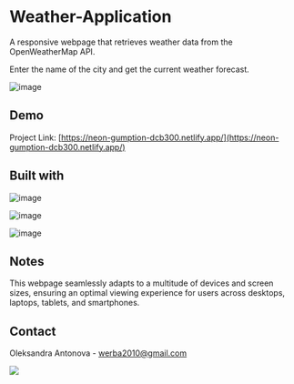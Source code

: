 # Weather-Application

A responsive webpage that retrieves weather data from the OpenWeatherMap API.

Enter the name of the city and get the current weather forecast.

![image](https://github.com/risyaalex/Weather-Application/assets/140414559/b2802e33-3bd9-4874-8296-a542842fc3ef)

## Demo

Project Link: [https://neon-gumption-dcb300.netlify.app/](https://neon-gumption-dcb300.netlify.app/)

## Built with

![image](https://github.com/risyaalex/Restaurant-Website/assets/140414559/3b261f4a-159f-46b7-800c-0cf2e505ed0f)

![image](https://github.com/risyaalex/Restaurant-Website/assets/140414559/d76dd37d-2c72-4598-8858-66476fdad39f)

![image](https://github.com/risyaalex/Restaurant-Website/assets/140414559/cc7d1d93-a06c-4151-b6d0-43cbe00998ec)

## Notes
This webpage seamlessly adapts to a multitude of devices and screen sizes, ensuring an optimal viewing experience for users across desktops, laptops, tablets, and smartphones.

## Contact
Oleksandra Antonova - werba2010@gmail.com

![](https://github-profile-summary-cards.vercel.app/api/cards/profile-details?username=risyaalex&theme=solarized_dark)
